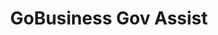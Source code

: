 ---
layout: homepage
title: GoBusiness Gov Assist
description: For Singapore Businesses
image: /images/
permalink: /
notification: <strong>COVID-19 Government Assistance for businesses:</strong> Click <a target="_blank" href="https://covid.gobusiness.gov.sg/govassist/govassist/">here</a> to view the list of government assistance to help businesses tide through COVID-19 
sections:
    - hero:
        title: Government Assistance for Businesses in Singapore
        subtitle: The Singapore Government offers a range of assistances to help businesses grow and succeed with over a 100 assistances available.<br>The e-Adviser helps businesses in selecting a relevant assistance based on their business need. 
        background: /images/govassist-hero-banner.jpg
        button: Get recommendations from e-Adviser
        url: https://ea-staging.l1t.molb.gov.sg/#/ 
        key_highlights:
        - title: Gobusiness Covid
          url: https://covid.gobusiness.gov.sg/
          description: Supporting our businesses, overcoming challenges and emerging stronger
        - title: Gebiz Alerts
          url: /gebiz-alerts/
          description: Be informed about the latest Government contracts
        - title: Productivity Solutions Grant
          url: /psg/
          description: PSG supports companies in the adoption of pre-scoped IT solutions and equipment that enhances productivity
        - title: Business Grants Portal
          url: https://www.businessgrants.gov.sg/
          description: Business Grants Portal brings government grants for businesses into one place, so it’s easier to find and apply for the grants you need.
---
